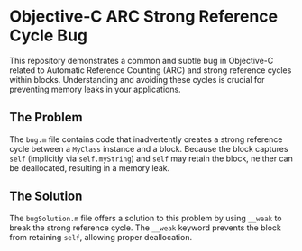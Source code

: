 # Objective-C ARC Strong Reference Cycle Bug

This repository demonstrates a common and subtle bug in Objective-C related to Automatic Reference Counting (ARC) and strong reference cycles within blocks.  Understanding and avoiding these cycles is crucial for preventing memory leaks in your applications.

## The Problem

The `bug.m` file contains code that inadvertently creates a strong reference cycle between a `MyClass` instance and a block.  Because the block captures `self` (implicitly via `self.myString`) and `self` may retain the block, neither can be deallocated, resulting in a memory leak.

## The Solution

The `bugSolution.m` file offers a solution to this problem by using `__weak` to break the strong reference cycle. The `__weak` keyword prevents the block from retaining `self`, allowing proper deallocation.